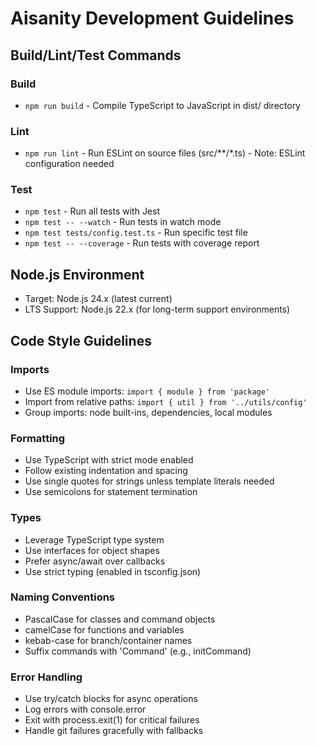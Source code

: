 # Aisanity Development Guidelines

## Build/Lint/Test Commands

### Build
- `npm run build` - Compile TypeScript to JavaScript in dist/ directory

### Lint
- `npm run lint` - Run ESLint on source files (src/**/*.ts) - Note: ESLint configuration needed

### Test
- `npm test` - Run all tests with Jest
- `npm test -- --watch` - Run tests in watch mode
- `npm test tests/config.test.ts` - Run specific test file
- `npm test -- --coverage` - Run tests with coverage report

## Node.js Environment
- Target: Node.js 24.x (latest current)
- LTS Support: Node.js 22.x (for long-term support environments)

## Code Style Guidelines

### Imports
- Use ES module imports: `import { module } from 'package'`
- Import from relative paths: `import { util } from '../utils/config'`
- Group imports: node built-ins, dependencies, local modules

### Formatting
- Use TypeScript with strict mode enabled
- Follow existing indentation and spacing
- Use single quotes for strings unless template literals needed
- Use semicolons for statement termination

### Types
- Leverage TypeScript type system
- Use interfaces for object shapes
- Prefer async/await over callbacks
- Use strict typing (enabled in tsconfig.json)

### Naming Conventions
- PascalCase for classes and command objects
- camelCase for functions and variables
- kebab-case for branch/container names
- Suffix commands with 'Command' (e.g., initCommand)

### Error Handling
- Use try/catch blocks for async operations
- Log errors with console.error
- Exit with process.exit(1) for critical failures
- Handle git failures gracefully with fallbacks
